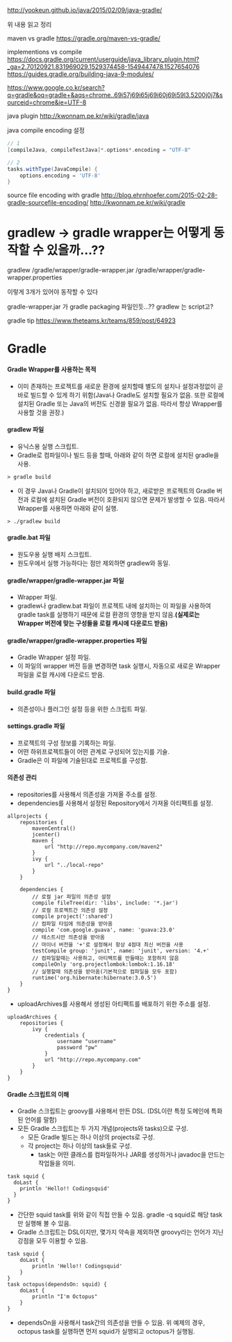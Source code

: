 

http://yookeun.github.io/java/2015/02/09/java-gradle/



위 내용 읽고 정리




maven vs gradle
https://gradle.org/maven-vs-gradle/





implementions vs compile
https://docs.gradle.org/current/userguide/java_library_plugin.html?_ga=2.70120921.831969029.1529374458-1549447478.1527654076
https://guides.gradle.org/building-java-9-modules/

https://www.google.co.kr/search?q=gradle&oq=gradle+&aqs=chrome..69i57j69i65j69i60j69i59l3.5200j0j7&sourceid=chrome&ie=UTF-8





java plugin
http://kwonnam.pe.kr/wiki/gradle/java

java compile encoding 설정
```gradle
// 1
[compileJava, compileTestJava]*.options*.encoding = "UTF-8"

// 2
tasks.withType(JavaCompile) {
    options.encoding = 'UTF-8'
}
```


source file encoding with gradle
http://blog.ehrnhoefer.com/2015-02-28-gradle-sourcefile-encoding/
http://kwonnam.pe.kr/wiki/gradle







# gradlew -> gradle wrapper는 어떻게 동작할 수 있을까...??
gradlew
/gradle/wrapper/gradle-wrapper.jar
/gradle/wrapper/gradle-wrapper.properties


이렇게 3개가 있어야 동작할 수 있다

gradle-wrapper.jar 가 gradle packaging 파일인듯...??
gradlew 는 script고?






gradle tip
https://www.theteams.kr/teams/859/post/64923





# Gradle

#### Gradle Wrapper를 사용하는 목적
- 이미 존재하는 프로젝트를 새로운 환경에 설치할때 별도의 설치나 설정과정없이 곧 바로 빌드할 수 있게 하기 위함(Java나 Gradle도 설치할 필요가 없음. 또한 로컬에 설치된 Gradle 또는 Java의 버전도 신경쓸 필요가 없음. 따라서 항상 Wrapper를 사용할 것을 권장.)

#### gradlew 파일
- 유닉스용 실행 스크립트.
- Gradle로 컴파일이나 빌드 등을 할때, 아래와 같이 하면 로컬에 설치된 gradle을 사용.
```
> gradle build
```
- 이 경우 Java나 Gradle이 설치되어 있어야 하고, 새로받은 프로젝트의 Gradle 버전과 로컬에 설치된 Gradle 버전이 호환되지 않으면 문제가 발생할 수 있음. 따라서 Wrapper를 사용하면 아래와 같이 실행.
```
> ./gradlew build
```

#### gradle.bat 파일
- 원도우용 실행 배치 스크립트.
- 원도우에서 실행 가능하다는 점만 제외하면 gradlew와 동일.

#### gradle/wrapper/gradle-wrapper.jar 파일
- Wrapper 파일.
- gradlew나 gradlew.bat 파일이 프로젝트 내에 설치하는 이 파일을 사용하여 gradle task를 실행하기 때문에 로컬 환경의 영향을 받지 않음.**(실제로는 Wrapper 버전에 맞는 구성들을 로컬 캐시에 다운로드 받음)**

#### gradle/wrapper/gradle-wrapper.properties 파일
- Gradle Wrapper 설정 파일.
- 이 파일의 wrapper 버전 등을 변경하면 task 실행시, 자동으로 새로운 Wrapper 파일을 로컬 캐시에 다운로드 받음.

#### build.gradle 파일
- 의존성이나 플러그인 설정 등을 위한 스크립트 파일.

#### settings.gradle 파일
- 프로젝트의 구성 정보를 기록하는 파일.
- 어떤 하위프로젝트들이 어떤 관계로 구성되어 있는지를 기술.
- Gradle은 이 파일에 기술된대로 프로젝트를 구성함.

#### 의존성 관리
- repositories를 사용해서 의존성을 가져올 주소를 설정.
- dependencies를 사용해서 설정된 Repository에서 가져올 아티팩트를 설정.
```
allprojects {
    repositories {
        mavenCentral()
        jcenter()
        maven {
            url "http://repo.mycompany.com/maven2"
        }
        ivy {
            url "../local-repo"
        }
    }

    dependencies {
        // 로컬 jar 파일의 의존성 설정
        compile fileTree(dir: 'libs', include: '*.jar')
        // 로컬 프로젝트간 의존성 설정
        compile project(':shared')
        // 컴파일 타임에 의존성을 받아옴
        compile 'com.google.guava', name: 'guava:23.0'
        // 테스트시만 의존성을 받아옴
        // 마이너 버전을 '+'로 설정해서 항상 4점대 최신 버전을 사용
        testCompile group: 'junit', name: 'junit', version: '4.+'
        // 컴파일할때는 사용하고, 아티팩트를 만들때는 포함하지 않음
        compileOnly 'org.projectlombok:lombok:1.16.18'
        // 실행할때 의존성을 받아옴(기본적으로 컴파일을 모두 포함)
        runtime('org.hibernate:hibernate:3.0.5')
    }
}
```
- uploadArchives를 사용해서 생성된 아티팩트를 배포하기 위한 주소를 설정.
```
uploadArchives {
    repositories {
        ivy {
            credentials {
                username "username"
                password "pw"
            }
            url "http://repo.mycompany.com"
        }
    }
}
```

#### Gradle 스크립트의 이해
- Gradle 스크립트는 groovy를 사용해서 만든 DSL. (DSL이란 특정 도메인에 특화된 언어를 말함)
- 모든 Gradle 스크립트는 두 가지 개념(projects와 tasks)으로 구성.
  - 모든 Gradle 빌드는 하나 이상의 projects로 구성.
  - 각 project는 하나 이상의 task들로 구성.
    - task는 어떤 클래스를 컴파일하거나 JAR를 생성하거나 javadoc을 만드는 작업들을 의미.
```
task squid {
  doLast {
    println 'Hello!! Codingsquid'
  }
}
```
- 간단한 squid task를 위와 같이 직접 만들 수 있음. gradle -q squid로 해당 task만 실행해 볼 수 있음.
- Gradle 스크립트는 DSL이지만, 몇가지 약속을 제외하면 groovy라는 언어가 지닌 강점을 모두 이용할 수 있음.
```
task squid {
    doLast {
        println 'Hello!! Codingsquid'
    }
}
task octopus(dependsOn: squid) {
    doLast {
        println "I'm Octopus"
    }
}
```
- dependsOn을 사용해서 task간의 의존성을 만들 수 있음. 위 예제의 경우, octopus task를 실행하면 먼저 squid가 실행되고 octopus가 실행됨.